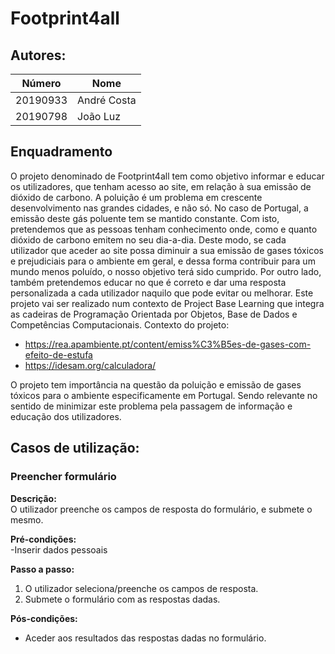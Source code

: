 # Footprint4all



## Autores:

| Número | Nome |
|--------|------|
|  20190933  | André Costa |
|  20190798  | João Luz|

## Enquadramento
O projeto denominado de Footprint4all tem como objetivo informar e educar os utilizadores, que tenham acesso ao site, em relação à sua emissão de dióxido de carbono. A poluição é um problema em crescente desenvolvimento nas grandes cidades, e não só. No caso de Portugal, a emissão deste gás poluente tem se mantido constante. Com isto, pretendemos que as pessoas tenham conhecimento onde, como e quanto dióxido de carbono emitem no seu dia-a-dia. Deste modo, se cada utilizador que aceder ao site possa diminuir a sua emissão de gases tóxicos e prejudiciais para o ambiente em geral, e dessa forma contribuir para um mundo menos poluído, o nosso objetivo terá sido cumprido. Por outro lado, também pretendemos educar no que é correto e dar uma resposta personalizada a cada utilizador naquilo que pode evitar ou melhorar. Este projeto vai ser realizado num contexto de Project Base Learning que integra as cadeiras de Programação Orientada por Objetos, Base de Dados e Competências Computacionais.
Contexto do projeto:
- https://rea.apambiente.pt/content/emiss%C3%B5es-de-gases-com-efeito-de-estufa
- https://idesam.org/calculadora/

O projeto tem importância na questão da poluição e emissão de gases tóxicos para o ambiente especificamente em Portugal. Sendo relevante no sentido de minimizar este problema pela passagem de informação e educação dos utilizadores.

## Casos de utilização:

### Preencher formulário
**Descrição:** \
O utilizador preenche os campos de resposta do formulário, e submete o mesmo.

**Pré-condições:**\
-Inserir dados pessoais

**Passo a passo:**
1. O utilizador seleciona/preenche os campos de resposta.
2. Submete o formulário com as respostas dadas.

**Pós-condições:**
- Aceder aos resultados das respostas dadas no formulário.
